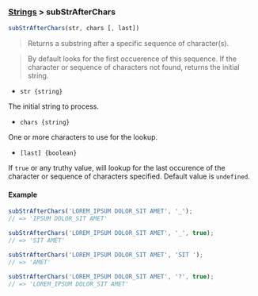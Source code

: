 ### [Strings](../) > subStrAfterChars

```js
subStrAfterChars(str, chars [, last])
```

> Returns a substring after a specific sequence of character(s).

> By default looks for the first occuerence of this sequence.
> If the character or sequence of characters not found, returns the initial string.

- <code>str {string}</code>

The initial string to process.

- <code>chars {string}</code>

One or more characters to use for the lookup.

- <code>[last] {boolean}</code>

If <code>true</code> or any truthy value, will lookup for the last occurence of the character or sequence of characters specified.
Default value is <code>undefined</code>.

#### Example
```js
subStrAfterChars('LOREM_IPSUM DOLOR_SIT AMET', '_');
// => 'IPSUM DOLOR_SIT AMET'

subStrAfterChars('LOREM_IPSUM DOLOR_SIT AMET', '_', true);
// => 'SIT AMET'

subStrAfterChars('LOREM_IPSUM DOLOR_SIT AMET', 'SIT ');
// => 'AMET'

subStrAfterChars('LOREM_IPSUM DOLOR_SIT AMET', '?', true);
// => 'LOREM_IPSUM DOLOR_SIT AMET'
```
